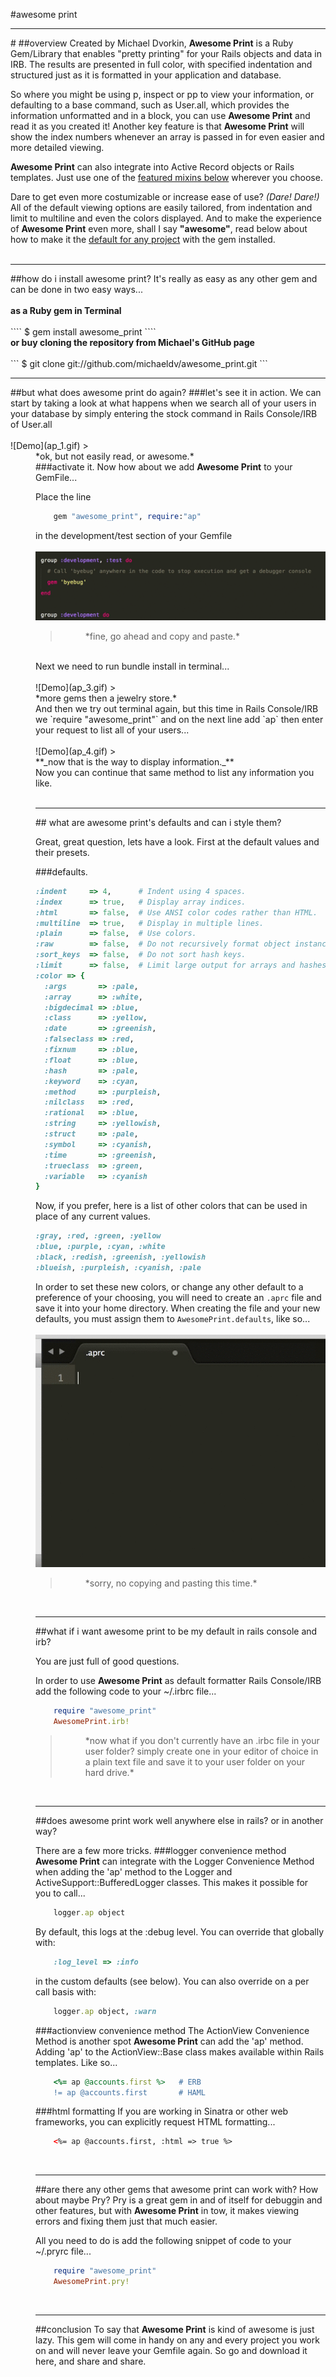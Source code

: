 #<a href="https://github.com/michaeldv/awesome_print" style="text-decoration: none" target="_blank">awesome print</a>
<hr>
#
##overview
Created by Michael Dvorkin, <strong>Awesome Print</strong> is a Ruby Gem/Library that enables "pretty printing" for your Rails objects and data in IRB. The results are presented in full color, with specified indentation and structured just as it is formatted in your application and database. 

So where you might be using p, inspect or pp to view your information, or defaulting to a base command, such as User.all, which provides the information unformatted and in a block, you can use <strong>Awesome Print</strong> and read it as you created it! Another key feature is that <strong>Awesome Print</strong> will show the index numbers whenever an array is passed in for even easier and more detailed viewing.

<strong>Awesome Print</strong> can also integrate into Active Record objects or Rails templates. Just use one of the [featured mixins below](#mixins) wherever you choose.

Dare to get even more costumizable or increase ease of use? <em>(Dare! Dare!)</em> All of the default viewing options are easily tailored, from indentation and limit to multiline and even the colors displayed. And to make the experience of <strong>Awesome Print</strong> even more, shall I say <strong>"awesome"</strong>, read below about how to make it the [default for any project](#default) with the gem installed.
<br><br>
<hr>
##how do i install <a href="https://github.com/michaeldv/awesome_print" style="text-decoration: none" target="_blank">awesome print?</a>
It's really as easy as any other gem and can be done in two easy ways...
<br><br>
<strong>as a Ruby gem in Terminal</strong><br>
<br>
````
	$ gem install awesome_print
````
<br><strong>or buy cloning the repository <a href="https://github.com/michaeldv/awesome_print" style="text-decoration: none" target="_blank">from Michael's GitHub page</a></strong><br>
<br>
```
	$ git clone git://github.com/michaeldv/awesome_print.git
```
<br>
<hr>
##but what does <a href="https://github.com/michaeldv/awesome_print" style="text-decoration: none" target="_blank">awesome print</a> do again?
###let's see it in action. 
We can start by taking a look at what happens when we search all of your users in your database by simply entering the stock command in Rails Console/IRB of User.all
<br><br>
![Demo](ap_1.gif) 
> <dd> *ok, but not easily read, or awesome.*

<br>
###activate it.
Now how about we add <strong>Awesome Print</strong> to your GemFile...

Place the line
```ruby
	gem "awesome_print", require:"ap"
```
in the development/test section of your Gemfile
<br><br>
![Demo](ap_2.gif)
> <dd> *fine, go ahead and copy and paste.*

<br>
Next we need to run bundle install in terminal...
<br><br>
![Demo](ap_3.gif)
> <dd> *more gems then a jewelry store.*

<br>
And then we try out terminal again, but this time in Rails Console/IRB we  `require "awesome_print"`
and on the next line add `ap` then enter your request to list all of your users...
<br><br>
![Demo](ap_4.gif)
> <dd> **_now that is the way to display information._**

<br>
Now you can continue that same method to list any information you like.
<br>
<br>
<hr>
## what are <a href="https://github.com/michaeldv/awesome_print" style="text-decoration: none" target="_blank">awesome print's</a> defaults and can i style them?

Great, great question, lets have a look. First at the default values and their presets.

###defaults.
```ruby
:indent     => 4,      # Indent using 4 spaces.
:index      => true,   # Display array indices.
:html       => false,  # Use ANSI color codes rather than HTML.
:multiline  => true,   # Display in multiple lines.
:plain      => false,  # Use colors.
:raw        => false,  # Do not recursively format object instance variables.
:sort_keys  => false,  # Do not sort hash keys.
:limit      => false,  # Limit large output for arrays and hashes. Set to a boolean or integer.
:color => {
  :args       => :pale,
  :array      => :white,
  :bigdecimal => :blue,
  :class      => :yellow,
  :date       => :greenish,
  :falseclass => :red,
  :fixnum     => :blue,
  :float      => :blue,
  :hash       => :pale,
  :keyword    => :cyan,
  :method     => :purpleish,
  :nilclass   => :red,
  :rational   => :blue,
  :string     => :yellowish,
  :struct     => :pale,
  :symbol     => :cyanish,
  :time       => :greenish,
  :trueclass  => :green,
  :variable   => :cyanish
}
```
Now, if you prefer, here is a list of other colors that can be used in place of any current values.
```ruby
:gray, :red, :green, :yellow
:blue, :purple, :cyan, :white
:black, :redish, :greenish, :yellowish
:blueish, :purpleish, :cyanish, :pale
```
In order to set these new colors, or change any other default to a preference of your choosing, you will need to
create an ``.aprc`` file and save it into your home directory. When creating the file and your new defaults,
you must assign them to ``AwesomePrint.defaults``, like so...
<br><br>
![Demo](ap_5.gif)
> <dd> *sorry, no copying and pasting this time.*

<br>
<hr>
##<a name="default"></a>what if i want <a href="https://github.com/michaeldv/awesome_print" style="text-decoration: none" target="_blank">awesome print</a> to be my default in rails console and irb?

You are just full of good questions. 

In order to use <strong>Awesome Print</strong> as default formatter Rails Console/IRB add the following code to your ~/.irbrc file...

```ruby
	require "awesome_print"
	AwesomePrint.irb!
```
> <dd> *now what if you don't currently have an .irbc file in your user folder? simply create one in your editor of choice in a plain text file and save it to your user folder on your hard drive.*

<br>
<hr>
##<a name="mixins"></a>does <a href="https://github.com/michaeldv/awesome_print" style="text-decoration: none" target="_blank">awesome print</a> work well anywhere else in rails? or in another way?

There are a few more tricks. 
###logger convenience method
<strong>Awesome Print</strong> can integrate with the Logger Convenience Method when adding the 'ap' method to the Logger and ActiveSupport::BufferedLogger classes. This makes it possible for you to call...
```ruby
	logger.ap object
```
By default, this logs at the :debug level. You can override that globally with:
```ruby
	:log_level => :info
```
in the custom defaults (see below). You can also override on a per call basis with:
```ruby
	logger.ap object, :warn
```
###actionview convenience method
The ActionView Convenience Method is another spot <strong>Awesome Print</strong> can add the 'ap' method. Adding 'ap' to the ActionView::Base class makes available within Rails templates. Like so...
```ruby
	<%= ap @accounts.first %>   # ERB
	!= ap @accounts.first       # HAML
```
###html formatting
If you are working in Sinatra or other web frameworks, you can explicitly request HTML formatting...
```html
	<%= ap @accounts.first, :html => true %>
```

<br>
<hr>
##are there any other gems that <a href="https://github.com/michaeldv/awesome_print" style="text-decoration: none" target="_blank">awesome print</a> can work with?
How about maybe <a href="https://github.com/pry/pry" style="text-decoration: none" target="_blank">Pry</a>? <a href="https://github.com/pry/pry" style="text-decoration: none" target="_blank">Pry</a> is a great gem in and of itself for debuggin and other features, but with <strong>Awesome Print</strong> in tow, it makes viewing errors and fixing them just that much easier.

All you need to do is add the following snippet of code to your ~/.pryrc file...

```ruby
	require "awesome_print"
	AwesomePrint.pry!
```
<br>
<hr>
##conclusion
To say that <strong>Awesome Print</strong> is kind of awesome is just lazy. This gem will come in handy on any and every project you work on and will never leave your Gemfile again. So go and download it <a href="https://github.com/michaeldv/awesome_print" style="text-decoration: none" target="_blank">here</a>, and share and share.
